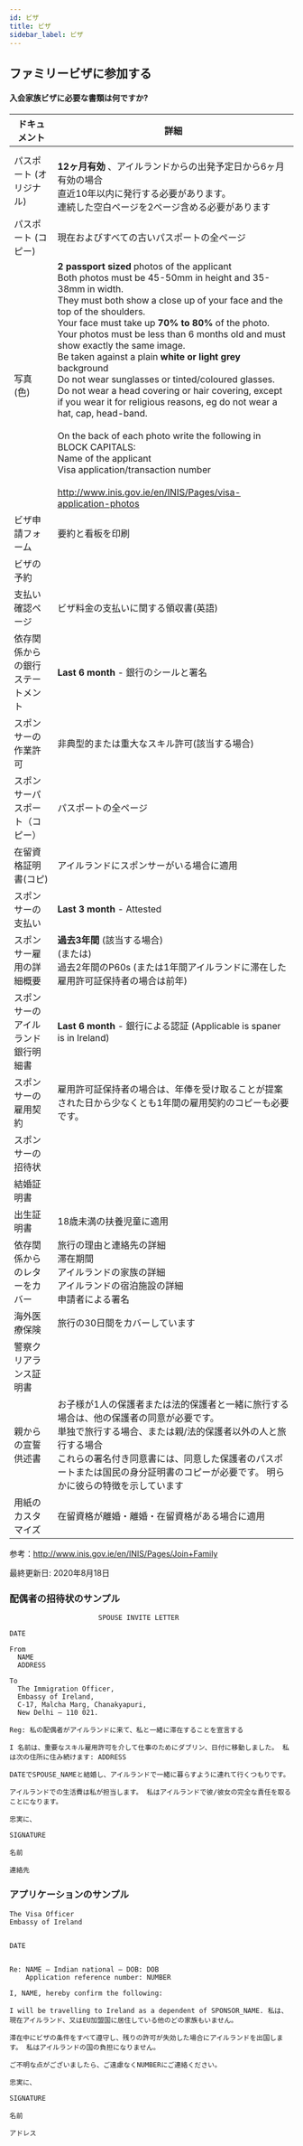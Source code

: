 ```yaml
---
id: ビザ
title: ビザ
sidebar_label: ビザ
---
```



## ファミリービザに参加する

#### **入会家族ビザに必要な書類は何ですか?**

| ドキュメント            | 詳細                                                                                                                                                                                                                                                                                                                                                                                                                                                                                                                                                                                                                                                                                                                                                                                                                                                                                            |
| ----------------- | --------------------------------------------------------------------------------------------------------------------------------------------------------------------------------------------------------------------------------------------------------------------------------------------------------------------------------------------------------------------------------------------------------------------------------------------------------------------------------------------------------------------------------------------------------------------------------------------------------------------------------------------------------------------------------------------------------------------------------------------------------------------------------------------------------------------------------------------------------------------------------------------- |
| パスポート (オリジナル)     | <br/>**12ヶ月有効** 、アイルランドからの出発予定日から6ヶ月有効の場合<br/>直近10年以内に発行する必要があります。<br/>連続した空白ページを2ページ含める必要があります                                                                                                                                                                                                                                                                                                                                                                                                                                                                                                                                                                                                                                                                                                                                                                             |
| パスポート (コピー)       | 現在およびすべての古いパスポートの全ページ                                                                                                                                                                                                                                                                                                                                                                                                                                                                                                                                                                                                                                                                                                                                                                                                                                                                         |
| 写真 (色)            | **2 passport sized** photos of the applicant<br/>Both photos must be 45-50mm in height and 35-38mm in width.<br/>They must both show a close up of your face and the top of the shoulders.<br/>Your face must take up **70% to 80%** of the photo.<br/>Your photos must be less than 6 months old and must show exactly the same image.<br/>Be taken against a plain **white or light grey** background<br/>Do not wear sunglasses or tinted/coloured glasses.<br/>Do not wear a head covering or hair covering, except if you wear it for religious reasons, eg do not wear a hat, cap, head-band.<br/><br/>On the back of each photo write the following in BLOCK CAPITALS:<br/>Name of the applicant</br>Visa application/transaction number<br/><br/>http://www.inis.gov.ie/en/INIS/Pages/visa-application-photos |
| ビザ申請フォーム          | 要約と看板を印刷                                                                                                                                                                                                                                                                                                                                                                                                                                                                                                                                                                                                                                                                                                                                                                                                                                                                                      |
| ビザの予約             |                                                                                                                                                                                                                                                                                                                                                                                                                                                                                                                                                                                                                                                                                                                                                                                                                                                                                               |
| 支払い確認ページ          | ビザ料金の支払いに関する領収書(英語)                                                                                                                                                                                                                                                                                                                                                                                                                                                                                                                                                                                                                                                                                                                                                                                                                                                                           |
| 依存関係からの銀行ステートメント  | **Last 6 month** - 銀行のシールと署名                                                                                                                                                                                                                                                                                                                                                                                                                                                                                                                                                                                                                                                                                                                                                                                                                                                                  |
| スポンサーの作業許可        | 非典型的または重大なスキル許可(該当する場合)                                                                                                                                                                                                                                                                                                                                                                                                                                                                                                                                                                                                                                                                                                                                                                                                                                                                       |
| スポンサーパスポート（コピー）   | パスポートの全ページ                                                                                                                                                                                                                                                                                                                                                                                                                                                                                                                                                                                                                                                                                                                                                                                                                                                                                    |
| 在留資格証明書(コピ)       | アイルランドにスポンサーがいる場合に適用                                                                                                                                                                                                                                                                                                                                                                                                                                                                                                                                                                                                                                                                                                                                                                                                                                                                          |
| スポンサーの支払い         | **Last 3 month** - Attested                                                                                                                                                                                                                                                                                                                                                                                                                                                                                                                                                                                                                                                                                                                                                                                                                                                                   |
| スポンサー雇用の詳細概要      | **過去3年間** (該当する場合) <br/>(または)<br/>過去2年間のP60s (または1年間アイルランドに滞在した雇用許可証保持者の場合は前年)                                                                                                                                                                                                                                                                                                                                                                                                                                                                                                                                                                                                                                                                                                                                                                                                    |
| スポンサーのアイルランド銀行明細書 | **Last 6 month** - 銀行による認証 (Applicable is spaner is in Ireland)                                                                                                                                                                                                                                                                                                                                                                                                                                                                                                                                                                                                                                                                                                                                                                                                                               |
| スポンサーの雇用契約        | 雇用許可証保持者の場合は、年俸を受け取ることが提案された日から少なくとも1年間の雇用契約のコピーも必要です。                                                                                                                                                                                                                                                                                                                                                                                                                                                                                                                                                                                                                                                                                                                                                                                                                                        |
| スポンサーの招待状         |                                                                                                                                                                                                                                                                                                                                                                                                                                                                                                                                                                                                                                                                                                                                                                                                                                                                                               |
| 結婚証明書             |                                                                                                                                                                                                                                                                                                                                                                                                                                                                                                                                                                                                                                                                                                                                                                                                                                                                                               |
| 出生証明書             | 18歳未満の扶養児童に適用                                                                                                                                                                                                                                                                                                                                                                                                                                                                                                                                                                                                                                                                                                                                                                                                                                                                                 |
| 依存関係からのレターをカバー    | 旅行の理由と連絡先の詳細<br/>滞在期間<br/>アイルランドの家族の詳細<br/>アイルランドの宿泊施設の詳細<br/>申請者による署名                                                                                                                                                                                                                                                                                                                                                                                                                                                                                                                                                                                                                                                                                                                                                                                                |
| 海外医療保険            | 旅行の30日間をカバーしています                                                                                                                                                                                                                                                                                                                                                                                                                                                                                                                                                                                                                                                                                                                                                                                                                                                                              |
| 警察クリアランス証明書       |                                                                                                                                                                                                                                                                                                                                                                                                                                                                                                                                                                                                                                                                                                                                                                                                                                                                                               |
| 親からの宣誓供述書         | お子様が1人の保護者または法的保護者と一緒に旅行する場合は、他の保護者の同意が必要です。<br/>単独で旅行する場合、または親/法的保護者以外の人と旅行する場合<br/>これらの署名付き同意書には、同意した保護者のパスポートまたは国民の身分証明書のコピーが必要です。 明らかに彼らの特徴を示しています                                                                                                                                                                                                                                                                                                                                                                                                                                                                                                                                                                                                                                                                                                                            |
| 用紙のカスタマイズ         | 在留資格が離婚・離婚・在留資格がある場合に適用                                                                                                                                                                                                                                                                                                                                                                                                                                                                                                                                                                                                                                                                                                                                                                                                                                                                       |

参考：http://www.inis.gov.ie/en/INIS/Pages/Join+Family

最終更新日: 2020年8月18日

### 配偶者の招待状のサンプル

```text
                      SPOUSE INVITE LETTER

DATE

From
  NAME
  ADDRESS

To
  The Immigration Officer,
  Embassy of Ireland,
  C-17, Malcha Marg, Chanakyapuri,
  New Delhi – 110 021.

Reg: 私の配偶者がアイルランドに来て、私と一緒に滞在することを宣言する

I 名前は、重要なスキル雇用許可を介して仕事のためにダブリン、日付に移動しました。 私は次の住所に住み続けます: ADDRESS 

DATEでSPOUSE_NAMEと結婚し、アイルランドで一緒に暮らすように連れて行くつもりです。

アイルランドでの生活費は私が担当します。 私はアイルランドで彼/彼女の完全な責任を取ることになります。

忠実に、

SIGNATURE

名前

連絡先
```

### アプリケーションのサンプル

```text
The Visa Officer
Embassy of Ireland


DATE


Re: NAME – Indian national – DOB: DOB
    Application reference number: NUMBER

I, NAME, hereby confirm the following:

I will be travelling to Ireland as a dependent of SPONSOR_NAME. 私は、現在アイルランド、又はEU加盟国に居住している他のどの家族もいません。

滞在中にビザの条件をすべて遵守し、残りの許可が失効した場合にアイルランドを出国します。 私はアイルランドの国の負担になりません。 

ご不明な点がございましたら、ご遠慮なくNUMBERにご連絡ください。

忠実に、

SIGNATURE

名前

アドレス
```